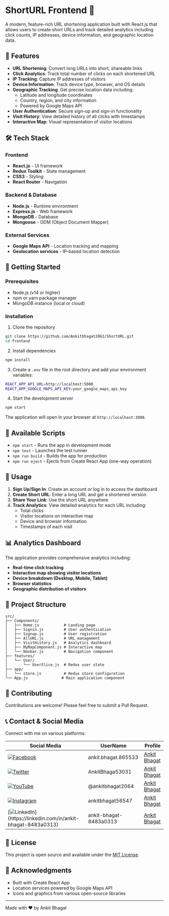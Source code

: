 # ShortURL Frontend 🚀

A modern, feature-rich URL shortening application built with React.js that allows users to create short URLs and track detailed analytics including click counts, IP addresses, device information, and geographic location data.

## 🌟 Features

- **URL Shortening**: Convert long URLs into short, shareable links
- **Click Analytics**: Track total number of clicks on each shortened URL
- **IP Tracking**: Capture IP addresses of visitors
- **Device Information**: Track device type, browser, and OS details
- **Geographic Tracking**: Get precise location data including:
  - Latitude and longitude coordinates
  - Country, region, and city information
  - Powered by Google Maps API
- **User Authentication**: Secure sign-up and sign-in functionality
- **Visit History**: View detailed history of all clicks with timestamps
- **Interactive Map**: Visual representation of visitor locations

## 🛠️ Tech Stack

### Frontend
- **React.js** - UI framework
- **Redux Toolkit** - State management
- **CSS3** - Styling
- **React Router** - Navigation

### Backend & Database
- **Node.js** - Runtime environment
- **Express.js** - Web framework
- **MongoDB** - Database
- **Mongoose** - ODM (Object Document Mapper)

### External Services
- **Google Maps API** - Location tracking and mapping
- **Geolocation services** - IP-based location detection

## 🚀 Getting Started

### Prerequisites
- Node.js (v14 or higher)
- npm or yarn package manager
- MongoDB instance (local or cloud)

### Installation

1. Clone the repository
```bash
git clone https://github.com/Ankitbhagat2062/ShortURL.git
cd frontend
```

2. Install dependencies
```bash
npm install
```

3. Create a `.env` file in the root directory and add your environment variables:
```bash
REACT_APP_API_URL=http://localhost:5000
REACT_APP_GOOGLE_MAPS_API_KEY=your_google_maps_api_key
```

4. Start the development server
```bash
npm start
```

The application will open in your browser at `http://localhost:3000`.

## 📱 Available Scripts

- `npm start` - Runs the app in development mode
- `npm test` - Launches the test runner
- `npm run build` - Builds the app for production
- `npm run eject` - Ejects from Create React App (one-way operation)

## 🎯 Usage

1. **Sign Up/Sign In**: Create an account or log in to access the dashboard
2. **Create Short URL**: Enter a long URL and get a shortened version
3. **Share Your Link**: Use the short URL anywhere
4. **Track Analytics**: View detailed analytics for each URL including:
   - Total clicks
   - Visitor locations on interactive map
   - Device and browser information
   - Timestamps of each visit

## 📊 Analytics Dashboard

The application provides comprehensive analytics including:
- **Real-time click tracking**
- **Interactive map showing visitor locations**
- **Device breakdown (Desktop, Mobile, Tablet)**
- **Browser statistics**
- **Geographic distribution of visitors**

## 🔧 Project Structure

```
src/
├── Components/
│   ├── Home.js           # Landing page
│   ├── Signin.js         # User authentication
│   ├── Signup.js         # User registration
│   ├── AllURL.js         # URL management
│   ├── VisitHistory.js   # Analytics dashboard
│   ├── MyMapComponent.js # Interactive map
│   └── Navbar.js         # Navigation component
├── features/
│   └── User/
│       └── UserSlice.js  # Redux user state
├── app/
│   └── store.js          # Redux store configuration
└── App.js               # Main application component
```

## 🤝 Contributing

Contributions are welcome! Please feel free to submit a Pull Request.

## 📞 Contact & Social Media

Connect with me on various platforms:

| Social Media | UserName | Profile |
|----------|-------------|----------|
|[![Facebook](https://img.shields.io/badge/Facebook-1877F2?style=for-the-badge&logo=facebook&logoColor=white)](https://facebook.com/ankit.bhagat.865533)|ankit.bhagat.865533| [Ankit Bhagat](https://facebook.com/ankit.bhagat.865533) |
|[![Twitter](https://img.shields.io/badge/Twitter-1DA1F2?style=for-the-badge&logo=twitter&logoColor=white)](https://twitter.com/AnkitBhaga53031)|AnkitBhaga53031 |[Ankit Bhagat](https://twitter.com/AnkitBhaga53031) | 
|[![YouTube](https://img.shields.io/badge/YouTube-FF0000?style=for-the-badge&logo=youtube&logoColor=white)](https://youtube.com/@ankitbhagat2064)|@ankitbhagat2064 | [Ankit Bhagat](https://youtube.com/@ankitbhagat2064)|
|[![Instagram](https://img.shields.io/badge/Instagram-E4405F?style=for-the-badge&logo=instagram&logoColor=white)](https://instagram.com/ankitbhagat56547)| ankitbhagat56547| [Ankit Bhagat](https://instagram.com/ankitbhagat56547)|
|[![LinkedIn](https://img.shields.io/badge/LinkedIn-0077B5?)](https://linkedin.com/in/ankit-bhagat-8483a0313)| ankit-bhagat-8483a0313| [Ankit Bhagat](https://linkedin.com/in/ankit-bhagat-8483a0313)|

## 📄 License

This project is open source and available under the [MIT License](LICENSE).

## 🙏 Acknowledgments

- Built with Create React App
- Location services powered by Google Maps API
- Icons and graphics from various open-source libraries

---

Made with ❤️ by Ankit Bhagat
